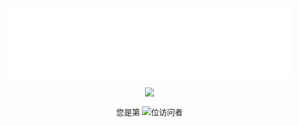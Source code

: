 
![](https://github.com/hanxizu/hanxizu.github.io/raw/master/solstice23.svg)

<p align="center"> 
  <img src="https://github-readme-stats.vercel.app/api?username=hanxizu&show_icons=true&theme=radical&hide_border=true" width="550"/>
</p>
<p align="center"> 
  您是第  <img src="https://profile-counter.glitch.me/hanxizu/count.svg" />位访问者
</p>
<p align="center"> 

</p> 

